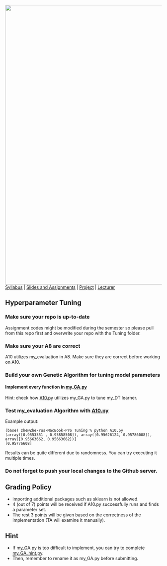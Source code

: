 [<img width=900 src="https://github.com/hil-se/fds/blob/master/img/title.png?raw=yes">](https://github.com/hil-se/fds/blob/master/README.md)   
[Syllabus](https://github.com/hil-se/fds/blob/master/README.md) |
[Slides and Assignments](https://github.com/hil-se/fds/blob/master/assignments/README.md) |
[Project](https://github.com/hil-se/fds/blob/master/assignments/project.md) |
[Lecturer](http://zhe-yu.github.io) 

## Hyperparameter Tuning

### Make sure your repo is up-to-date

Assignment codes might be modified during the semester so please pull from this repo first and overwrite your repo with the Tuning folder. 

### Make sure your A8 are correct

A10 utilizes my_evaluation in A8. Make sure they are correct before working on A10.

### Build your own Genetic Algorithm for tuning model parameters

#### Implement every function in [my_GA.py](https://github.com/hil-se/fds/blob/master/assignments/Tuning/my_GA.py)
Hint: check how [A10.py](https://github.com/hil-se/fds/blob/master/assignments/Tuning/A10.py) utilizes my_GA.py to tune my_DT learner.

### Test my_evaluation Algorithm with [A10.py](https://github.com/hil-se/fds/blob/master/assignments/Tuning/A10.py)
Example output:
```
(base) zhe@Zhe-Yus-MacBook-Pro Tuning % python A10.py
[array([0.9553351 , 0.95858508]), array([0.95626124, 0.95786008]), array([0.95663662, 0.95663662])]
[0.95776608]
```
Results can be quite different due to randomness. You can try executing it multiple times.

### Do not forget to push your local changes to the Github server.
 
## Grading Policy
 - importing additional packages such as sklearn is not allowed.
 - 4 (out of 7) points will be received if A10.py successfully runs and finds a parameter set.
 - The rest 3 points will be given based on the correctness of the implementation (TA will examine it manually).

## Hint
 - If my_GA.py is too difficult to implement, you can try to complete [my_GA_hint.py](https://github.com/hil-se/fds/blob/master/assignments/Tuning/my_GA_hint.py).
 - Then, remember to rename it as my_GA.py before submitting. 
 
 


